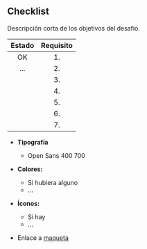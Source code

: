 ## Checklist 

Descripción corta de los objetivos del desafío.

|Estado|Requisito|
|:-------:|:------:|
|OK|1. |
|...|2. |
||3. |
||4. |
||5. |
||6. |
||7. |

* **Tipografía** 
  * Open Sans 400 700
* **Colores:**
  * Si hubiera alguno
  * ...
* **Íconos:**
  * Si hay
  * ...

* Enlace a [maqueta](https://xd.adobe.com/spec/dcf92897-39ba-4e9a-4d25-af16b55e2c78-aac8/grid)

